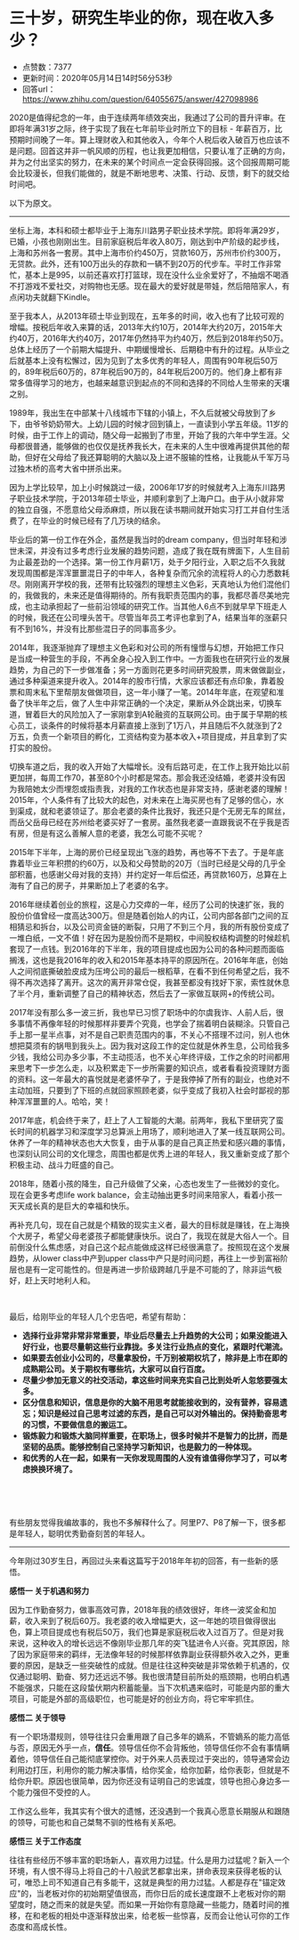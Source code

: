 # 三十岁，研究生毕业的你，现在收入多少？
- 点赞数：7377
- 更新时间：2020年05月14日14时56分53秒
- 回答url：https://www.zhihu.com/question/64055675/answer/427098986
<body>
 <p data-pid="ksRpJ6ou">2020是值得纪念的一年，由于连续两年绩效突出，我通过了公司的晋升评审。在即将年满31岁之际，终于实现了我在七年前毕业时所立下的目标 - 年薪百万，比预期时间晚了一年。算上理财收入和其他收入，今年个人税后收入破百万也应该不是问题。回首这并非一帆风顺的历程，也让我更加相信，只要认准了正确的方向，并为之付出坚实的努力，在未来的某个时间点一定会获得回报。这个回报周期可能会比较漫长，但我们能做的，就是不断地思考、决策、行动、反馈，剩下的就交给时间吧。</p>
 <p data-pid="MalKHyD-">以下为原文。</p>
 <hr>
 <p data-pid="S4DZwZv3">坐标上海，本科和硕士都毕业于上海东川路男子职业技术学院。即将年满29岁，已婚，小孩也刚刚出生。目前家庭税后年收入80万，刚达到中产阶级的起步线，上海和苏州各一套房。其中上海市价约450万，贷款160万，苏州市价约300万，无贷款。此外，还有100万出头的存款和一辆不到20万的代步车。平时工作非常忙，基本上是995，以前还喜欢打打篮球，现在没什么业余爱好了，不抽烟不喝酒不打游戏不爱社交，对购物也无感。现在最大的爱好就是带娃，然后陪陪家人，有点闲功夫就翻下Kindle。</p>
 <p data-pid="D_UZQd9k">至于我本人，从2013年硕士毕业到现在，五年多的时间，收入也有了比较可观的增幅。按税后年收入来算的话，2013年大约10万，2014年大约20万，2015年大约40万，2016年大约40万，2017年仍然持平为约40万，然后到2018年约50万。总体上经历了一个前期大幅提升、中期缓慢增长、后期稳中有升的过程。从毕业之后就基本上没有松懈过，因为见到了太多优秀的年轻人，周围有90年税后50万的，89年税后60万的，87年税后90万的，84年税后200万的。他们身上都有非常多值得学习的地方，也越来越意识到起点的不同和选择的不同给人生带来的天壤之别。</p>
 <p data-pid="sF7CDBMr">1989年，我出生在中部某十八线城市下辖的小镇上，不久后就被父母放到了乡下，由爷爷奶奶带大。上幼儿园的时候才回到镇上，一直读到小学五年级。11岁的时候，由于工作上的调动，随父母一起搬到了市里，开始了我的六年中学生涯。父母都很普通，能够做的也仅仅是抚养我长大，在未来的人生中很难再提供其他的帮助，但好在父母给了我还算聪明的大脑以及上进不服输的性格，让我能从千军万马过独木桥的高考大省中拼杀出来。</p>
 <p data-pid="DtTgD7b7">因为上学比较早，加上小时候跳过一级，2006年17岁的时候就考入上海东川路男子职业技术学院，于2013年硕士毕业，并顺利拿到了上海户口。由于从小就非常的独立自强，不愿意给父母添麻烦，所以我在读书期间就开始实习打工并自付生活费了，在毕业的时候已经有了几万块的结余。</p>
 <p data-pid="yCJyOWx-">毕业后的第一份工作在外企，虽然是我当时的dream company，但当时年轻和涉世未深，并没有过多考虑行业发展的趋势问题，造成了我在既有牌面下，人生目前为止最差劲的一个选择。第一份工作月薪1万，处于夕阳行业，入职之后不久我就发现周围都是浑浑噩噩混日子的中年人，各种复杂而冗余的流程将人的心力悉数耗尽。刚刚离开学校的我，还带有比较强烈的理想主义色彩，天真地认为他们混他们的，我做我的，未来还是值得期待的。所有我职责范围内的事，我都尽善尽美地完成，也主动承担起了一些前沿领域的研究工作。当其他人6点不到就早早下班走人的时候，我还在公司埋头苦干。尽管当年员工考评也拿到了A，结果当年的涨薪只有不到16%，并没有比那些混日子的同事高多少。</p>
 <p data-pid="0xoKj4oM">2014年，我逐渐抛弃了理想主义色彩和对公司的所有憧憬与幻想，开始把工作只是当成一种营生的手段，不再全身心投入到工作中。一方面我也在研究行业的发展趋势，为自己的下一步做准备；另一方面则花更多时间研究股票，周末做做副业，通过多种渠道来提升收入。2014年的股市行情，大家应该都还有点印象，靠着股票和周末私下里帮朋友做做项目，这一年小赚了一笔。2014年年底，在观望和准备了快半年之后，做了人生中非常正确的一个决定，果断从外企跳出来，切换车道，冒着巨大的风险加入了一家刚拿到A轮融资的互联网公司。由于属于早期的核心员工，谈条件的时候将基本月薪直接上涨到了1万八，并且随后不久就涨到了2万五，负责一个新项目的孵化，工资结构变为基本收入+项目提成，并且拿到了实打实的股份。</p>
 <p data-pid="P0rSxMAP">切换车道之后，我的收入开始了大幅增长。没有后路可走，在工作上我开始比以前更加拼，每周工作70，甚至80个小时都是常态。那会我还没结婚，老婆并没有因为我陪她太少而埋怨或指责我，对我的工作状态也是非常支持，感谢老婆的理解！2015年，个人条件有了比较大的起色，对未来在上海买房也有了足够的信心，水到渠成，就和老婆领证了。那会老婆的条件比我好，我还只是个无房无车的屌丝，而岳父岳母已经在苏州给老婆买好了一套房。虽然我老婆一直跟我说不在乎我是否有房，但是有这么善解人意的老婆，我怎么可能不买呢？</p>
 <p data-pid="HoN_Bpwp">2015年下半年，上海的房价已经呈现出飞涨的趋势，再也等不下去了。于是年底靠着毕业三年积攒的约60万，以及和父母赞助的20万（当时已经是父母的几乎全部积蓄，也感谢父母对我的支持）并约定好一年后偿还，再贷款160万，总算在上海有了自己的房子，并果断加上了老婆的名字。</p>
 <p data-pid="Ip3belbv">2016年继续着创业的旅程，这是心力交瘁的一年，经历了公司的快速扩张，我的股份价值曾经一度高达300万。但是随着创始人的内讧，公司内部各部门之间的互相猜忌和拆台，以及公司资金链的断裂，只用了不到三个月，我的所有股份变成了一堆白纸，一文不值！好在因为是股份而不是期权，中间股权结构调整的时候趁机套现了一点钱。到2016年的下半年，我的项目提成也因为公司的各种问题而面临搁浅，这也是我2016年的收入和2015年基本持平的原因所在。2016年年底，创始人之间彻底撕破脸皮成为压垮公司的最后一根稻草，在看不到任何希望之后，我不得不再次选择了离开。这次的离开非常仓促，我甚至都没有找好下家，索性就休息了半个月，重新调整了自己的精神状态，然后去了一家做互联网+的传统公司。</p>
 <p data-pid="O0pAQVvn">2017年没有那么多一波三折，我也早已习惯了职场中的尔虞我诈、人前人后，很多事情不再像年轻的时候那样非要弄个究竟，也学会了揣着明白装糊涂。只管自己手上那一星半点事，对不是自己职责范围内的事，不关心不搭理不过问，别人也休想把莫须有的锅甩到我头上。因为我对这段工作的定位就是休养生息，公司给我多少钱，我给公司办多少事，不主动揽活，也不关心年终评级，工作之余的时间都用来思考下一步怎么走，以及积累走下一步所需要的知识点，或者看看投资理财方面的资料。这一年最大的喜悦就是老婆怀孕了，于是我停掉了所有的副业，也绝对不主动加班，只要到了下班的点就回家照顾老婆，似乎变成了我初入社会时鄙视的那种浑浑噩噩的人。哈哈，笑！</p>
 <p data-pid="O8FzgBO7">2017年底，机会终于来了，赶上了人工智能的大潮。前两年，我私下里研究了蛮长时间的机器学习和深度学习总算派上用场了，顺利地进入了某一线互联网公司。休养了一年的精神状态也大大恢复，由于从事的是自己真正热爱和感兴趣的事情，也深刻认同公司的文化理念，周围也都是优秀上进的年轻人，我又重新变成了那个积极主动、战斗力旺盛的自己。</p>
 <p data-pid="37omI---">2018年，随着小孩的降生，自己升级做了父亲，心态也发生了一些微妙的变化。现在会更多考虑life work balance，会主动抽出更多时间来陪家人，看着小孩一天天成长真的是巨大的幸福和快乐。</p>
 <p data-pid="A5P_Lk_A">再补充几句，现在自己就是个精致的现实主义者，最大的目标就是赚钱，在上海换个大房子，希望父母老婆孩子都能健康快乐。说白了，我现在就是大俗人一个。目前倒没什么焦虑感，对自己这个起点能做成这样已经很满意了。按照现在这个发展趋势，从lower class中产到upper class中产只是时间问题，再往上一步到富裕阶层也是有一定可能性的。但是再进一步阶级跨越几乎是不可能的了，除非运气极好，赶上天时地利人和。</p>
 <p class="ztext-empty-paragraph"><br></p>
 <p data-pid="Z9cOADq2">最后，给刚毕业的年轻人几个忠告吧，希望有帮助：</p>
 <ul>
  <li data-pid="y3-D60Rw"><b>选择行业非常非常非常重要，毕业后尽量去上升趋势的大公司；如果没能进入好行业，也要尽量朝这些行业靠拢。多关注行业热点的变化，紧跟时代潮流。</b></li>
  <li data-pid="2anRBBbL"><b>如果要去创业小公司的，尽量拿股份，千万别被期权坑了，除非是上市在即的成熟期公司。关于期权有哪些坑，大家可以自行百度。</b></li>
  <li data-pid="yuModSfd"><b>尽量少参加无意义的社交活动，拿这些时间来充实自己比到处听人忽悠要强太多。</b></li>
  <li data-pid="NbMCiHBX"><b>区分信息和知识，信息是你的大脑不用思考就能接收到的，没有营养，容易遗忘；知识是经过自己思考过滤的东西，是自己可以对外输出的。保持勤奋思考的习惯，不要做信息的搬运工。</b></li>
  <li data-pid="JfCqJw1e"><b>锻炼毅力和锻炼大脑同样重要，在职场上，很多时候并不是智力的比拼，而是坚韧的品质。能够控制自己坚持学习新知识，也是毅力的一种体现。</b></li>
  <li data-pid="yBjNFZz1"><b>和优秀的人在一起，如果有一天你发现周围的人没有谁值得你学习了，可以考虑换换环境了。</b></li>
 </ul>
 <p class="ztext-empty-paragraph"><br></p>
 <p class="ztext-empty-paragraph"><br></p>
 <p data-pid="NdiFspgG">有些朋友觉得我编故事的，我也不多解释什么了。阿里P7、P8了解一下，很多都是年轻人，聪明优秀勤奋刻苦的年轻人。</p>
 <hr>
 <p data-pid="GPPhb8Iq">今年刚过30岁生日，再回过头来看这篇写于2018年年初的回答，有一些新的感悟。</p>
 <p data-pid="UQWyxhg_"><b>感悟一 关于机遇和努力</b></p>
 <p data-pid="M7Ftm1cf">因为工作勤奋努力，做事高效可靠，2018年我的绩效很好，年终一波奖金和加薪，收入来到了税后60万。我老婆的收入增幅更大，这一年她的项目做得很出色，算上项目提成也有税后50万，我们也算是家庭税后收入过百万了。但是对我来说，这种收入的增长远远不像刚毕业那几年的突飞猛进令人兴奋。究其原因，除了因为家庭带来的羁绊，无法像年轻的时候那样依靠副业获得额外收入之外，更重要的原因，是缺乏一些突破性的成就。但是往往这种突破是非常依赖于机遇的，仅仅通过聪明、勤奋、努力还远远不够。我也很清楚目前所处的瓶颈期，也明白机遇不能强求，只能在这段蛰伏期内积蓄能量。当下次机遇来临时，可能是内部的重大项目，可能是外部的高级职位，也可能是好的创业方向，将它牢牢抓住。</p>
 <p data-pid="QwnGR9sm"><b>感悟二 关于领导</b></p>
 <p data-pid="8PnQ9s3R">有一个职场潜规则，领导往往只会重用跟了自己多年的嫡系，不管嫡系的能力高低与否，原因无外乎一点，<b>信任</b>。领导信任你不会背叛他，领导信任你不会有事情瞒着他，领导信任自己能彻底掌控你。对于外来人员表现过于突出的，领导通常会边利用边打压，利用你的能力解决事情，给你奖金，给你加薪，给你表彰，但就是不给你升职。原因也很简单，因为你还没有证明自己的忠诚度，领导也担心身边多一个能力强但不受控的人。</p>
 <p data-pid="XWSrLPuF">工作这么些年，我其实有个很大的遗憾，还没遇到一个我真心愿意长期服从和跟随的领导，可能也和自己桀骜不驯的性格有关系吧。</p>
 <p data-pid="cYZiYzU7"><b>感悟三 关于工作态度</b></p>
 <p data-pid="ZfYFNnID">往往有些经历不够丰富的职场新人，喜欢用力过猛。什么是用力过猛呢？新入一个环境，有人恨不得马上将自己的十八般武艺都拿出来，拼命表现来获得老板的认可，唯恐上司不知道自己有多能干，这就是典型的用力过猛。人都是存在"锚定效应"的，当老板对你的初始期望值很高，而你日后的成长速度跟不上老板对你的期望度时，随之而来的就是失望。而如果一开始你有意隐藏一些能力，随着时间的推移，在和老板的相处中逐渐释放出来，给老板一些惊喜，反而会让他认可你的工作态度和高成长性。</p>
 <p></p>
</body>